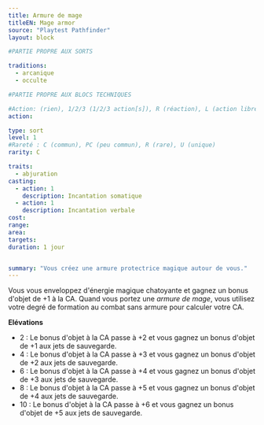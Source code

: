```yaml
---
title: Armure de mage
titleEN: Mage armor
source: "Playtest Pathfinder"
layout: block

#PARTIE PROPRE AUX SORTS

traditions:
  - arcanique
  - occulte

#PARTIE PROPRE AUX BLOCS TECHNIQUES

#Action: (rien), 1/2/3 (1/2/3 action[s]), R (réaction), L (action libre)
action: 

type: sort
level: 1
#Rareté : C (commun), PC (peu commun), R (rare), U (unique)
rarity: C

traits:
  - abjuration
casting:
  - action: 1
    description: Incantation somatique
  - action: 1
    description: Incantation verbale
cost: 
range:
area:
targets: 
duration: 1 jour


summary: "Vous créez une armure protectrice magique autour de vous."
---
```


Vous vous enveloppez d'énergie magique chatoyante et gagnez un bonus d'objet de +1 à la CA. Quand vous portez une *armure de mage*, vous utilisez votre degré de formation au combat sans armure pour calculer votre CA.

**Elévations**
* 2 : Le bonus d'objet à la CA passe à +2 et vous gagnez un bonus d'objet de +1 aux jets de sauvegarde.
* 4 : Le bonus d'objet à la CA passe à +3 et vous gagnez un bonus d'objet de +2 aux jets de sauvegarde.
* 6 : Le bonus d'objet à la CA passe à +4 et vous gagnez un bonus d'objet de +3 aux jets de sauvegarde.
* 8 : Le bonus d'objet à la CA passe à +5 et vous gagnez un bonus d'objet de +4 aux jets de sauvegarde.
* 10 : Le bonus d'objet à la CA passe à +6 et vous gagnez un bonus d'objet de +5 aux jets de sauvegarde.
